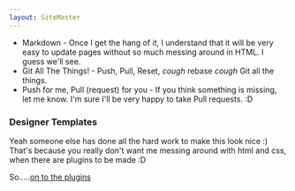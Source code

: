 ```yaml
---
layout: SiteMaster
---
```


* Markdown - Once I get the hang of it, I understand that it will be very easy to update pages without so much messing around in HTML. I guess we'll see.
* Git All The Things! - Push, Pull, Reset, *cough* rebase *cough* Git all the things.
* Push for me, Pull (request) for you - If you think something is missing, let me know. I'm sure I'll be very happy to take Pull requests. :D

### Designer Templates
Yeah someone else has done all the hard work to make this look nice :) That's because you really don't want me messing around with html and css, when there are plugins to be made :D

So.....[on to the plugins](./Plugins.html)